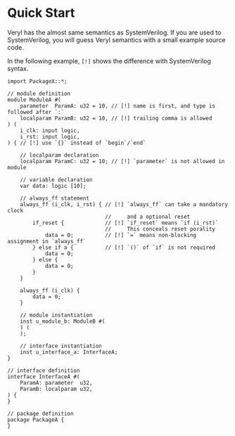 # Quick Start

Veryl has the almost same semantics as SystemVerilog.
If you are used to SystemVerilog, you will guess Veryl semantics with a small example source code.

In the following example, `[!]` shows the difference with SystemVerilog syntax.

```veryl
import PackageX::*;

// module definition
module ModuleA #(
    parameter  ParamA: u32 = 10, // [!] name is first, and type is followed after `:`
    localparam ParamB: u32 = 10, // [!] trailing comma is allowed
) (
    i_clk: input logic,
    i_rst: input logic,
) { // [!] use `{}` instead of `begin`/`end`

    // localparam declaration
    localparam ParamC: u32 = 10; // [!] `parameter` is not allowed in module

    // variable declaration
    var data: logic [10];

    // always_ff statement
    always_ff (i_clk, i_rst) { // [!] `always_ff` can take a mandatory clock
                               //     and a optional reset
        if_reset {             // [!] `if_reset` means `if (i_rst)`
                               //     This conceals reset porality
            data = 0;          // [!] `=` means non-blocking assignment in `always_ff`
        } else if a {          // [!] `()` of `if` is not required
            data = 0;
        } else {
            data = 0;
        }
    }

    always_ff (i_clk) {
        data = 0;
    }

    // module instantiation
    inst u_module_b: ModuleB #(
    ) (
    );

    // interface instantiation
    inst u_interface_a: InterfaceA;
}

// interface definition
interface InterfaceA #(
    ParamA: parameter  u32,
    ParamB: localparam u32,
) {
}

// package definition
package PackageA {
}
```
